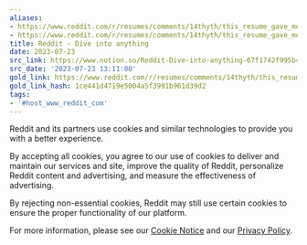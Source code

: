 ```yaml
---
aliases:
- https://www.reddit.com/r/resumes/comments/14thyth/this_resume_gave_me_a_74000_salary_job_almost/?utm_source=share&utm_medium=ios_app&utm_name=iossmf&utm_content=1&utm_term=22
- https://www.reddit.com/r/resumes/comments/14thyth/this_resume_gave_me_a_74000_salary_job_almost/?rdt=0
title: Reddit - Dive into anything
date: 2023-07-23
src_link: https://www.notion.so/Reddit-Dive-into-anything-67f1742f995b4569b5b96f0a61a864e6
src_date: '2023-07-23 13:11:00'
gold_link: https://www.reddit.com/r/resumes/comments/14thyth/this_resume_gave_me_a_74000_salary_job_almost/?rdt=0
gold_link_hash: 1ce441d4719e5004a5f3991b961d39d2
tags:
- '#host_www_reddit_com'
---
```




 Reddit and its partners use cookies and similar technologies to provide you with a better experience.
 



 By accepting all cookies, you agree to our use of cookies to deliver and maintain our services and site, improve the quality of Reddit, personalize Reddit content and advertising, and measure the effectiveness of advertising.
 



 By rejecting non-essential cookies, Reddit may still use certain cookies to ensure the proper functionality of our platform.
 



 For more information, please see our
 [Cookie Notice](https://reddit.com/en-us/policies/cookies)
 and our
 [Privacy Policy](https://reddit.com/en-us/policies/privacy-policy).